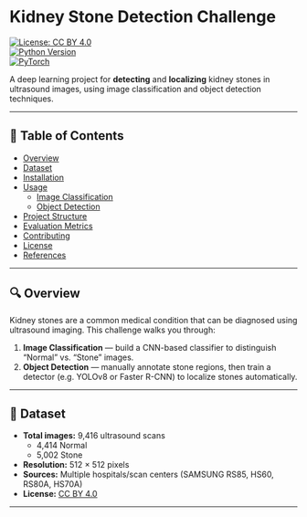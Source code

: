# Kidney Stone Detection Challenge

[![License: CC BY 4.0](https://img.shields.io/badge/License-CC%20BY%204.0-lightgrey.svg)](https://creativecommons.org/licenses/by/4.0/)  
[![Python Version](https://img.shields.io/badge/python-3.8%2B-blue.svg)](#requirements)  
[![PyTorch](https://img.shields.io/badge/pytorch-1.10%2B-orange.svg)](#requirements)

A deep learning project for **detecting** and **localizing** kidney stones in ultrasound images, using image classification and object detection techniques.

---

## 📖 Table of Contents

- [Overview](#overview)  
- [Dataset](#dataset)  
- [Installation](#installation)  
- [Usage](#usage)  
  - [Image Classification](#image-classification)  
  - [Object Detection](#object-detection)  
- [Project Structure](#project-structure)  
- [Evaluation Metrics](#evaluation-metrics)  
- [Contributing](#contributing)  
- [License](#license)  
- [References](#references)  

---

## 🔍 Overview

Kidney stones are a common medical condition that can be diagnosed using ultrasound imaging. This challenge walks you through:

1. **Image Classification** — build a CNN-based classifier to distinguish “Normal” vs. “Stone” images.  
2. **Object Detection** — manually annotate stone regions, then train a detector (e.g. YOLOv8 or Faster R-CNN) to localize stones automatically.

---

## 📂 Dataset

- **Total images:** 9,416 ultrasound scans  
  - 4,414 Normal  
  - 5,002 Stone  
- **Resolution:** 512 × 512 pixels  
- **Sources:** Multiple hospitals/scan centers (SAMSUNG RS85, HS60, RS80A, HS70A)  
- **License:** [CC BY 4.0](https://creativecommons.org/licenses/by/4.0/)

---